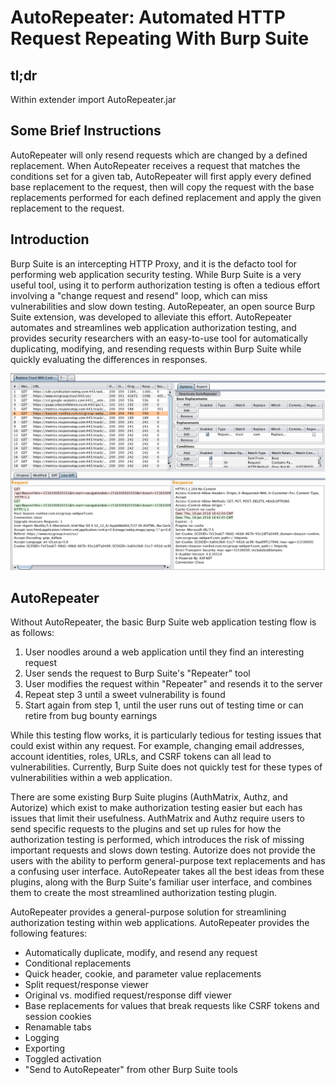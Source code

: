 # AutoRepeater: Automated HTTP Request Repeating With Burp Suite

## tl;dr
Within extender import AutoRepeater.jar

## Some Brief Instructions
AutoRepeater will only resend requests which are changed by a defined replacement. When AutoRepeater receives a request that matches the conditions set for a given tab, AutoRepeater will first apply every defined base replacement to the request, then will copy the request with the base replacements performed for each defined replacement and apply the given replacement to the request. 

## Introduction
Burp Suite is an intercepting HTTP Proxy, and it is the defacto tool for performing web application security testing. While Burp Suite is a very useful tool, using it to perform authorization testing is often a tedious effort involving a "change request and resend" loop, which can miss vulnerabilities and slow down testing. AutoRepeater, an open source Burp Suite extension, was developed to alleviate this effort. AutoRepeater automates and streamlines web application authorization testing, and provides security researchers with an easy-to-use tool for automatically duplicating, modifying, and resending requests within Burp Suite while quickly evaluating the differences in responses.

![AutoRepeater](./ar.png)

## AutoRepeater
Without AutoRepeater, the basic Burp Suite web application testing flow is as follows:

1. User noodles around a web application until they find an interesting request 
2. User sends the request to Burp Suite's "Repeater" tool
3. User modifies the request within "Repeater" and resends it to the server
4. Repeat step 3 until a sweet vulnerability is found
5. Start again from step 1, until the user runs out of testing time or can retire from bug bounty earnings

While this testing flow works, it is particularly tedious for testing issues that could exist within any request. For example, changing email addresses, account identities, roles, URLs, and CSRF tokens can all lead to vulnerabilities. Currently, Burp Suite does not quickly test for these types of vulnerabilities within a web application.

There are some existing Burp Suite plugins (AuthMatrix, Authz, and Autorize) which exist to make authorization testing easier but each has issues that limit their usefulness. AuthMatrix and Authz require users to send specific requests to the plugins and set up rules for how the authorization testing is performed, which introduces the risk of missing important requests and slows down testing. Autorize does not provide the users with the ability to perform general-purpose text replacements and has a confusing user interface. AutoRepeater takes all the best ideas from these plugins, along with the Burp Suite's familiar user interface, and combines them to create the most streamlined authorization testing plugin.

AutoRepeater provides a general-purpose solution for streamlining authorization testing within web applications. AutoRepeater provides the following features:

+ Automatically duplicate, modify, and resend any request
+ Conditional replacements
+ Quick header, cookie, and parameter value replacements
+ Split request/response viewer
+ Original vs. modified request/response diff viewer
+ Base replacements for values that break requests like CSRF tokens and session cookies
+ Renamable tabs
+ Logging
+ Exporting
+ Toggled activation
+ "Send to AutoRepeater" from other Burp Suite tools
